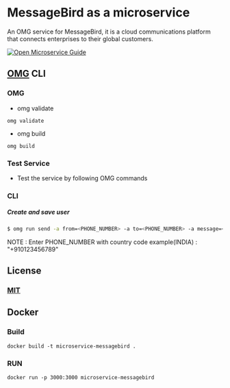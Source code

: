 # MessageBird as a microservice
An OMG service for MessageBird, it is a cloud communications platform that connects enterprises to their global customers.

[![Open Microservice Guide](https://img.shields.io/badge/OMG-enabled-brightgreen.svg?style=for-the-badge)](https://microservice.guide)
<!-- [![Build Status](https://travis-ci.com/heaptracetechnology/microservice-intercom.svg?branch=master)](https://travis-ci.com/heaptracetechnology/microservice-intercom)
[![codecov](https://codecov.io/gh/heaptracetechnology/microservice-intercom/branch/master/graph/badge.svg)](https://codecov.io/gh/heaptracetechnology/microservice-intercom)
[![GolangCI](https://golangci.com/badges/github.com/golangci/golangci-web.svg)](https://golangci.com) -->


## [OMG](hhttps://microservice.guide) CLI

### OMG

* omg validate
```
omg validate
```
* omg build
```
omg build
```
### Test Service

* Test the service by following OMG commands

### CLI

##### Create and save user
```sh
$ omg run send -a from=<PHONE_NUMBER> -a to=<PHONE_NUMBER> -a message=<MESSAGE_TEXT_BODY> -e API_KEY=<API_KEY>
```
NOTE : Enter PHONE_NUMBER with country code example(INDIA) : "+910123456789"
## License
### [MIT](https://choosealicense.com/licenses/mit/)

## Docker
### Build
```
docker build -t microservice-messagebird .
```
### RUN
```
docker run -p 3000:3000 microservice-messagebird
```
